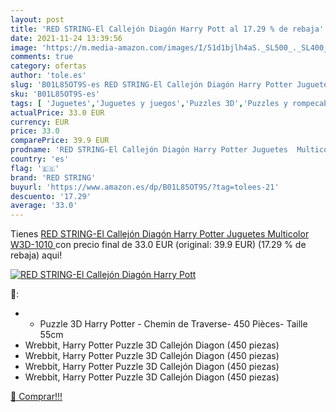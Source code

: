 ```yaml
---
layout: post
title: 'RED STRING-El Callejón Diagón Harry Pott al 17.29 % de rebaja'
date: 2021-11-24 13:39:56
image: 'https://m.media-amazon.com/images/I/51d1bjlh4aS._SL500_._SL400_.jpg'
comments: true
category: ofertas
author: 'tole.es'
slug: 'B01L85OT9S-es RED STRING-El Callejón Diagón Harry Potter Juguetes...'
sku: 'B01L85OT9S-es'
tags: [ 'Juguetes','Juguetes y juegos','Puzzles 3D','Puzzles y rompecabezas','juguetes','red string', ]
actualPrice: 33.0 EUR
currency: EUR
price: 33.0
comparePrice: 39.9 EUR
prodname: 'RED STRING-El Callejón Diagón Harry Potter Juguetes  Multicolor  W3D-1010 '
country: 'es'
flag: '🇪🇸'
brand: 'RED STRING'
buyurl: 'https://www.amazon.es/dp/B01L85OT9S/?tag=tolees-21'
descuento: '17.29'
average: '33.0'
---
```


Tienes [RED STRING-El Callejón Diagón Harry Potter Juguetes  Multicolor  W3D-1010 ](https://www.amazon.es/dp/B01L85OT9S/?tag=tolees-21) con precio final de  33.0 EUR (original: 39.9 EUR) (17.29 %  de rebaja) aqui!

[![RED STRING-El Callejón Diagón Harry Pott](https://m.media-amazon.com/images/I/51d1bjlh4aS._SL500_._SL400_.jpg)](https://www.amazon.es/dp/B01L85OT9S/?tag=tolees-21)

🔎:

- - Puzzle 3D Harry Potter - Chemin de Traverse- 450 Pièces- Taille 55cm
- Wrebbit, Harry Potter Puzzle 3D Callejón Diagon (450 piezas)
- Wrebbit, Harry Potter Puzzle 3D Callejón Diagon (450 piezas)
- Wrebbit, Harry Potter Puzzle 3D Callejón Diagon (450 piezas)
- Wrebbit, Harry Potter Puzzle 3D Callejón Diagon (450 piezas)

[🛒 Comprar!!!](https://www.amazon.es/dp/B01L85OT9S/?tag=tolees-21)
